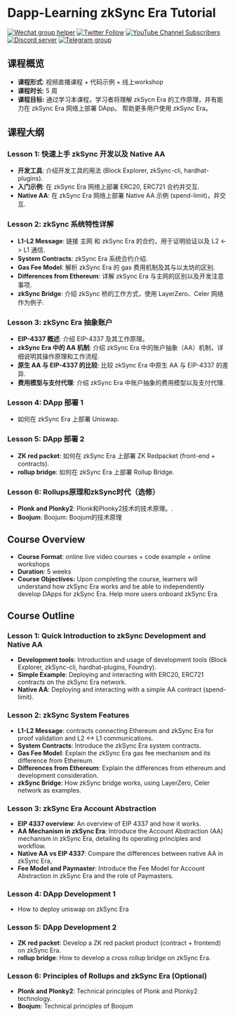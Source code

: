 # Dapp-Learning zkSync Era Tutorial

<div>
  <p>
    <a href="https://github.com/Dapp-Learning-DAO/Dapp-Learning/tree/main/docs/imgs/wechat-group-helper.png"><img alt="Wechat group helper" src="https://img.shields.io/static/v1?&label=&logo=wechat&message=wechat group&color=brightgreen&logoColor=white"></a>
    <a href="https://twitter.com/Dapp_Learning"><img alt="Twitter Follow" src="https://img.shields.io/twitter/follow/dapp_learning?label=Follow"></a>
    <a href="https://www.youtube.com/c/DappLearning"><img alt="YouTube Channel Subscribers" src="https://img.shields.io/youtube/channel/subscribers/UCdJKZVxO55N3n2BQYXMDAcQ?style=social"></a>
    <a href="https://discord.gg/cRYNYXqPeR"><img src="https://img.shields.io/discord/907080577096757279?color=5865F2&logo=discord&logoColor=white&label=discord" alt="Discord server" /></a>
    <a href="https://t.me/joinchat/48Mp2jy4Yw40MmI1"><img src="https://img.shields.io/badge/telegram-blue?color=blue&logo=telegram&logoColor=white" alt="Telegram group" /></a>
  </p>
</div>

## 课程概览

- **课程形式**: 视频直播课程 + 代码示例 + 线上workshop
- **课程时长**: 5 周
- **课程目标:** 通过学习本课程，学习者将理解 zkSycn Era 的工作原理，并有能力在 zkSync Era 网络上部署 DApp。 帮助更多用户使用 zkSync Era。

## **课程大纲**

### Lesson 1: 快速上手 zkSync 开发以及 Native AA

- **开发工具**: 介绍开发工具的用法 (Block Explorer, zkSync-cli, hardhat-plugins).
- **入门示例**: 在 zkSync Era 网络上部署 ERC20, ERC721 合约并交互.
- **Native AA**: 在 zkSync Era 网络上部署 Native AA 示例 (spend-limit)，并交互.

### Lesson 2: zkSync 系统特性详解

- **L1-L2 Message**: 链接 主网 和 zkSync Era 的合约，用于证明验证以及 L2 <-> L1 通信.
- **System Contracts**: zkSync Era 系统合约介绍.
- **Gas Fee Model**: 解析 zkSync Era 的 gas 费用机制及其与以太坊的区别.
- **Differences from Ethereum**: 详解 zkSync Era 与主网的区别以及开发注意事项.
- **zkSync Bridge**: 介绍 zkSync 桥的工作方式，使用 LayerZero、Celer 网络作为例子.

### Lesson 3: zkSync Era 抽象账户

- **EIP-4337 概述**: 介绍 EIP-4337 及其工作原理。
- **zkSync Era 中的 AA 机制**: 介绍 zkSync Era 中的账户抽象（AA）机制，详细说明其操作原理和工作流程.
- **原生 AA 与 EIP-4337 的比较**: 比较 zkSync Era 中原生 AA 与 EIP-4337 的差异.
- **费用模型与支付代理**: 介绍 zkSync Era 中账户抽象的费用模型以及支付代理.

### Lesson 4: DApp 部署 1

- 如何在 zkSync Era 上部署 Uniswap.

### Lesson 5: DApp 部署 2

- **ZK red packet**: 如何在 zkSync Era 上部署 ZK Redpacket (front-end + contracts).
- **rollup bridge**: 如何在 zkSync Era 上部署 Rollup Bridge.

### Lesson 6: Rollups原理和zkSync时代（选修）

- **Plonk and Plonky2**: Plonk和Plonky2技术的技术原理。.
- **Boojum**: Boojum: Boojum的技术原理

## **Course Overview**

- **Course Format**: online live video courses + code example + online workshops
- **Duration**: 5 weeks
- **Course Objectives:** Upon completing the course, learners will understand how zkSync Era works and be able to independently develop DApps for zkSync Era. Help more users onboard zkSync Era.

## **Course Outline**

### Lesson 1: Quick Introduction to zkSync Development and Native AA

- **Development tools**: Introduction and usage of development tools (Block Explorer, zkSync-cli, hardhat-plugins, Foundry).
- **Simple Example**: Deploying and interacting with ERC20, ERC721 contracts on the zkSync Era network.
- **Native AA**: Deploying and interacting with a simple AA contract (spend-limit).

### Lesson 2: zkSync System Features

- **L1-L2 Message**: contracts connecting Ethereum and zkSync Era for proof validation and L2 <-> L1 communications.
- **System Contracts**: Introduce the zkSync Era system contracts.
- **Gas Fee Model**: Explain the zkSync Era gas fee mechanism and its difference from Ethereum.
- **Differences from Ethereum**: Explain the differences from ethereum and development consideration.
- **zkSync Bridge**: How zkSync bridge works, using LayerZero, Celer network as examples.

### Lesson 3: zkSync Era Account Abstraction

- **EIP 4337 overview**: An overview of EIP 4337 and how it works.
- **AA Mechanism in zkSync Era**: Introduce the Account Abstraction (AA) mechanism in zkSync Era, detailing its operating principles and workflow.
- **Native AA vs EIP 4337**: Compare the differences between native AA in zkSync Era,
- **Fee Model and Paymaster**: Introduce the Fee Model for Account Abstraction in zkSync Era and the role of Paymasters.

### Lesson 4: DApp Development 1

- How to deploy uniswap on zkSync Era

### Lesson 5: DApp Development 2

- **ZK red packet**: Develop a ZK red packet product (contract + frontend) on zkSync Era.
- **rollup bridge**: How to develop a cross rollup bridge on zkSync Era.

### Lesson 6: Principles of Rollups and zkSync Era (Optional)

- **Plonk and Plonky2**: Technical principles of Plonk and Plonky2 technology.
- **Boojum**: Technical principles of Boojum
